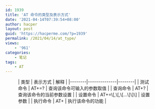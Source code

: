 ```yaml
---
id: 1939
title: 'AT 命令的类型及表示方式'
date: '2021-04-14T07:39:54+08:00'
author: hacper
layout: post
guid: 'https://hacperme.com/?p=1939'
permalink: /2021/04/14/at_type/
views:
    - '961'
categories:
    - 笔记
tags:
    - AT
---
```


<figure class="wp-block-table is-style-stripes">| 类型 | 表示方式 | 解释 |
|--------|--------------|--------|
| 测试命令 | AT+<cmd>=? | 查询该命令可输入的参数取值 |
| 查询命令 | AT+<cmd>? | 查询该命令的当前参数设置 |
| 设置命令 | AT+<cmd>=<p1>\[,<p2>\[,<p3>\[…\]\]\] | 设置参数 |
| 执行命令 | AT+<cmd> | 执行该命令的功能 |
</figure>